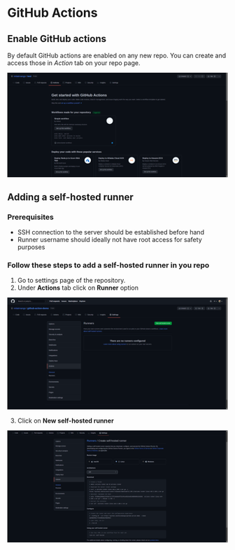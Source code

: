 # GitHub Actions

## Enable GitHub actions

By default GitHub actions are enabled on any new repo. You can create and access those in *Action* tab on your repo page.

![Actions Page](img/action.png "Actions Page")

## Adding a self-hosted runner

### Prerequisites 
* SSH connection to the server should be established before hand
* Runner username should ideally not have root access for safety purposes


### Follow these steps to add a self-hosted runner in you repo

1. Go to settings page of the repository.
2. Under **Actions** tab click on **Runner** option

![Runner setting page](img/runner1.png "Runner setting page")

3. Click on **New self-hosted runner**

![Add new runner page](img/runner2.png "Add new runner page")